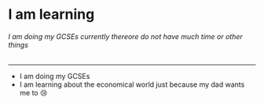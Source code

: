 # I am learning
###### I am doing my GCSEs currently thereore do not have much time or other things
***
- I am doing my GCSEs
- I am learning about the economical world just because my dad wants me to 😢
